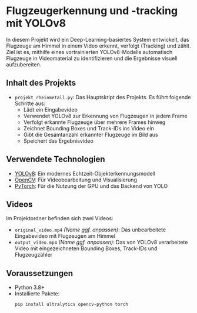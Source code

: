 # Flugzeugerkennung und -tracking mit YOLOv8

In diesem Projekt wird ein Deep-Learning-basiertes System entwickelt, das Flugzeuge am Himmel in einem Video erkennt, verfolgt (Tracking) und zählt. Ziel ist es, mithilfe eines vortrainierten YOLOv8-Modells automatisch Flugzeuge in Videomaterial zu identifizieren und die Ergebnisse visuell aufzubereiten.

## Inhalt des Projekts

- `projekt_rheinmetall.py`: Das Hauptskript des Projekts. Es führt folgende Schritte aus:
  - Lädt ein Eingabevideo
  - Verwendet YOLOv8 zur Erkennung von Flugzeugen in jedem Frame
  - Verfolgt erkannte Flugzeuge über mehrere Frames hinweg
  - Zeichnet Bounding Boxes und Track-IDs ins Video ein
  - Gibt die Gesamtanzahl erkannter Flugzeuge im Bild aus
  - Speichert das Ergebnisvideo

## Verwendete Technologien

- [YOLOv8](https://github.com/ultralytics/ultralytics): Ein modernes Echtzeit-Objekterkennungsmodell
- [OpenCV](https://opencv.org/): Für Videobearbeitung und Visualisierung
- [PyTorch](https://pytorch.org/): Für die Nutzung der GPU und das Backend von YOLO

## Videos

Im Projektordner befinden sich zwei Videos:

- `original_video.mp4` *(Name ggf. anpassen)*: Das unbearbeitete Eingabevideo mit Flugzeugen am Himmel
- `output_video.mp4` *(Name ggf. anpassen)*: Das von YOLOv8 verarbeitete Video mit eingezeichneten Bounding Boxes, Track-IDs und Flugzeugzähler

## Voraussetzungen

- Python 3.8+
- Installierte Pakete:
  ```bash
  pip install ultralytics opencv-python torch
